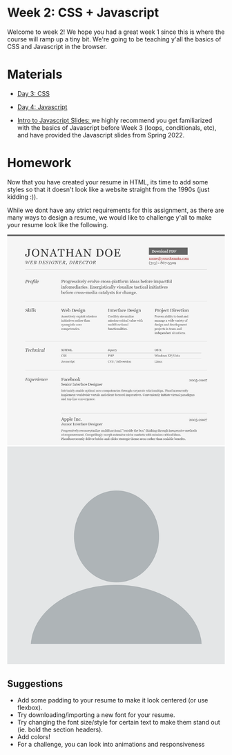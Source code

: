 # Week 2: CSS + Javascript

Welcome to week 2! We hope you had a great week 1 since this is where the course will ramp up a tiny bit. We're going to be teaching y'all the basics of CSS and Javascript in the browser.

# Materials
- [Day 3: CSS](https://docs.google.com/presentation/d/12X6YKqnyvdNapMTTODEnpiTYYLjKtu4T/edit?usp=sharing&ouid=117392730020260659840&rtpof=true&sd=true)
- [Day 4: Javascript](https://docs.google.com/presentation/d/1essRh0WoaFv948jVREw5WqM4Y3cPEr0n/edit?usp=sharing&ouid=117392730020260659840&rtpof=true&sd=true)

- [Intro to Javascript Slides: ](https://drive.google.com/drive/folders/1Ji7U3P1Siq0I-QAoYcsqdbepSrWaujDq?usp=sharing) we highly recommend you get familiarized with the basics of Javascript before Week 3 (loops, conditionals, etc), and have provided the Javascript slides from Spring 2022.

# Homework
Now that you have created your resume in HTML, its time to add some styles so that it doesn't look like a website straight from the 1990s (just kidding :)).

While we dont have any strict requirements for this assignment, as there are many ways to design a resume, we would like to challenge y'all to make your resume look like the following.

![image](resume.png)
![image](pfp.jpg)

## Suggestions
- Add some padding to your resume to make it look centered (or use flexbox).
- Try downloading/importing a new font for your resume.
- Try changing the font size/style for certain text to make them stand out (ie. bold the section headers).
- Add colors!
- For a challenge, you can look into animations and responsiveness